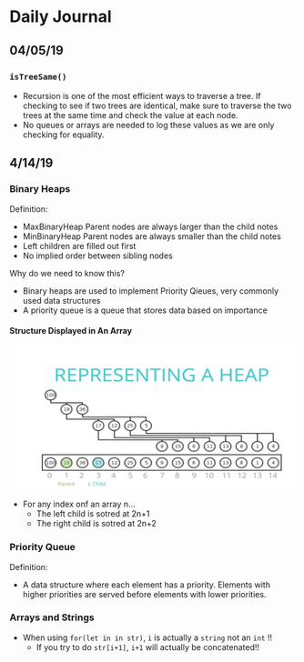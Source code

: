 # Daily Journal

## 04/05/19

### `isTreeSame()`
- Recursion is one of the most efficient ways to traverse a tree. If checking to see if two trees are identical, make sure to traverse the two trees at the same time and check the value at each node.
- No queues or arrays are needed to log these values as we are only checking for equality.

## 4/14/19

### Binary Heaps
Definition:
- MaxBinaryHeap Parent nodes are always larger than the child notes
- MinBinaryHeap Parent nodes are always smaller than the child notes
- Left children are filled out first
- No implied order between sibling nodes

Why do we need to know this?
- Binary heaps are used to implement Priority Qieues, very commonly used data structures
- A priority queue is a queue that stores data based on importance

#### Structure Displayed in An Array
![Heap Structure](/images/heap.png)
- For any index onf an array n...
    - The left child is sotred at 2n+1
    - The right child is sotred at 2n+2


### Priority Queue

Definition:
- A data structure where each element has a priority.  Elements with higher priorities are served before elements with lower priorities.

### Arrays and Strings

- When using `for(let in in str)`, `i` is actually a `string` not an `int` !!
    * If you try to do `str[i+1]`, `i+1` will actually be concatenated!!